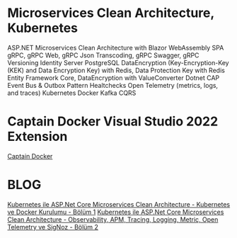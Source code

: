 # Microservices Clean Architecture, Kubernetes
ASP.NET Microservices Clean Architecture with 
Blazor WebAssembly SPA
gRPC, gRPC Web, gRPC Json Transcoding, gRPC Swagger, gRPC Versioning
Identity Server
PostgreSQL
DataEncryption (Key-Encryption-Key (KEK) and Data Encryption Key) with Redis, Data Protection Key with Redis
Entity Framework Core, DataEncryption with ValueConverter
Dotnet CAP Event Bus & Outbox Pattern
Healtchecks
Open Telemetry (metrics, logs, and traces)
Kubernetes
Docker
Kafka
CQRS

# Captain Docker Visual Studio 2022 Extension
[Captain Docker]([https://pages.github.com/](https://marketplace.visualstudio.com/items?itemName=AyazDuru.AyazDuruCaptainDocker))
# BLOG
[Kubernetes ile ASP.Net Core Microservices Clean Architecture - Kubernetes ve Docker Kurulumu - Bölüm 1]([https://pages.github.com/](https://www.ayazduru.com.tr/blog/post/2023/06/13/kubernetes-ile-asp-net-core-microservices-clean-architecture-kubernetes-ve-docker-kurulumu-bolum-1))
[Kubernetes ile ASP.Net Core Microservices Clean Architecture - Observability, APM, Tracing, Logging, Metric, Open Telemetry ve SigNoz - Bölüm 2]([https://pages.github.com/](https://www.ayazduru.com.tr/blog/post/2023/06/25/kubernetes-ile-asp-net-core-microservices-clean-architecture-observability-apm-tracing-logging-metric-open-telemetry-ve-signoz-bolum-2)https://www.ayazduru.com.tr/blog/post/2023/06/25/kubernetes-ile-asp-net-core-microservices-clean-architecture-observability-apm-tracing-logging-metric-open-telemetry-ve-signoz-bolum-2)



